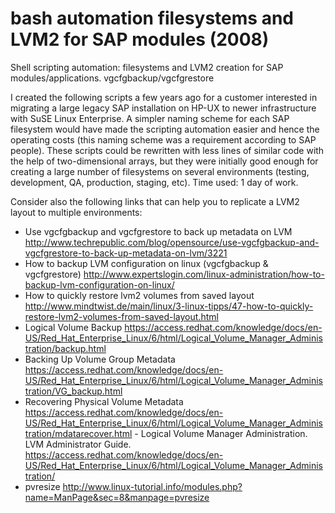 # bash automation filesystems and LVM2 for SAP modules (2008)
Shell scripting automation: filesystems and LVM2 creation for SAP modules/applications. vgcfgbackup/vgcfgrestore 

I created the following scripts a few years ago for a customer interested in migrating a large legacy SAP installation on HP-UX to newer infrastructure with SuSE Linux Enterprise. A simpler naming scheme for each SAP filesystem would have made the scripting automation easier and hence the operating costs (this naming scheme was a requirement according to SAP people). These scripts could be rewritten with less lines of similar code with the help of two-dimensional arrays, but they were initially good enough for creating a large number of filesystems on several environments (testing, development, QA, production, staging, etc). Time used: 1 day of work.

Consider also the following links that can help you to replicate a LVM2 layout to multiple environments:

- Use vgcfgbackup and vgcfgrestore to back up metadata on LVM http://www.techrepublic.com/blog/opensource/use-vgcfgbackup-and-vgcfgrestore-to-back-up-metadata-on-lvm/3221 
- How to backup LVM configuration on linux (vgcfgbackup & vgcfgrestore) http://www.expertslogin.com/linux-administration/how-to-backup-lvm-configuration-on-linux/ 
- How to quickly restore lvm2 volumes from saved layout http://www.mindtwist.de/main/linux/3-linux-tipps/47-how-to-quickly-restore-lvm2-volumes-from-saved-layout.html 
- Logical Volume Backup https://access.redhat.com/knowledge/docs/en-US/Red_Hat_Enterprise_Linux/6/html/Logical_Volume_Manager_Administration/backup.html 
- Backing Up Volume Group Metadata https://access.redhat.com/knowledge/docs/en-US/Red_Hat_Enterprise_Linux/6/html/Logical_Volume_Manager_Administration/VG_backup.html 
- Recovering Physical Volume Metadata https://access.redhat.com/knowledge/docs/en-US/Red_Hat_Enterprise_Linux/6/html/Logical_Volume_Manager_Administration/mdatarecover.html - Logical Volume Manager Administration. LVM Administrator Guide. https://access.redhat.com/knowledge/docs/en-US/Red_Hat_Enterprise_Linux/6/html/Logical_Volume_Manager_Administration/ 
- pvresize http://www.linux-tutorial.info/modules.php?name=ManPage&sec=8&manpage=pvresize 



